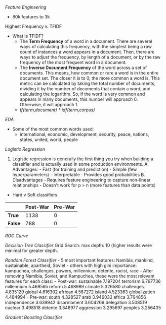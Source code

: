 _Feature Engineering_
- 80k features to 3k

Highest Frequency v. TFIDF
- What is TFIDF?
    - The **Term Frequency** of a word in a document. There are several ways of calculating this frequency, with the simplest being a raw count of instances a word appears in a document. Then, there are ways to adjust the frequency, by length of a document, or by the raw frequency of the most frequent word in a document.
    - The **Inverse Document Frequency** of the word across a set of documents. This means, how common or rare a word is in the entire document set. The closer it is to 0, the more common a word is. This metric can be calculated by taking the total number of documents, dividing it by the number of documents that contain a word, and calculating the logarithm. So, if the word is very common and appears in many documents, this number will approach 0. Otherwise, it will approach 1.
    - _tf(term,document) * idf(term,corpus)_

_EDA_
- Some of the most common words used:
    - international, economic, development, security, peace, nations, states, united, world, people 

_Logistic Regression_
1. Logistic regression is generally the first thing you try when building a classifier and is actually used in some production environments.
    A. Advantages:
        - Fast (for training and prediction)
        - Simple (few hyperparameters)
        - Interpretable
        - Provides good probabilities
    B. Disadvantages
        - Requires feature engineering to capture non-linear relationships
        - Doesn't work for p > n (more features than data points)
- Hard v Soft classifiers

|  | Post-War | Pre-War |
| ----- | ----- | ----- |
| **True** | 1138 | 0 | 
| **False** | 788 | 0 | 

_ROC Curve_

_Decision Tree Classifier_
Grid Search: max depth: 10 (higher results were minimal for greater depth.

_Random Forest Classifier_
    - 5 most important features: Namibia, mankind, sustainable, apartheid, Soviet
        - others with high gini importance: kampuchea, challenges, powers, millennium, detente, racist, race
    - After removing Namibia, Soviet, and Kampuchea, these were the most relevant features for each class:
        - Post-war: sustainable      7.197204
terrorism        6.797736
millennium       5.469565
reform           5.468989
climate          5.326580
challenges       4.835129
global           4.616302
african          4.587272
island           4.523363
globalization    4.484994
        - Pre-war: south           4.328527
arab            3.946033
africa          3.764856
independence    3.639942
disarmament     3.604269
delegation      3.508519
nuclear         3.498518
detente         3.348977
aggression      3.295697
peoples         3.256435


_Gradient Boosting Classifier_
